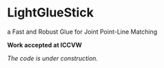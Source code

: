     
# LightGlueStick

a Fast and Robust Glue for Joint Point-Line Matching

**Work accepted at ICCVW**

_The code is under construction._
